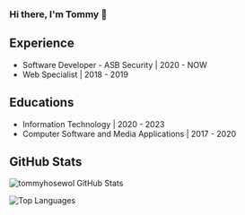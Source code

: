 ### Hi there, I'm Tommy 🤠

## Experience

<!-- EDUCATIONS-LIST:START -->
- Software Developer - ASB Security | 2020 - NOW
- Web Specialist | 2018 - 2019
<!-- EDUCATIONS-LIST:END -->

## Educations

<!-- EDUCATIONS-LIST:START -->
- Information Technology | 2020 - 2023
- Computer Software and Media Applications | 2017 - 2020
<!-- EDUCATIONS-LIST:END -->

## GitHub Stats

![tommyhosewol GitHub Stats](https://github-readme-stats.tommyhosewol.vercel.app/api?username=tommyhosewol&count_private=true&include_all_commits=true&show_icons=true)

![Top Languages](https://github-readme-stats.tommyhosewol.vercel.app/api/top-langs/?username=tommyhosewol&layout=compact)
